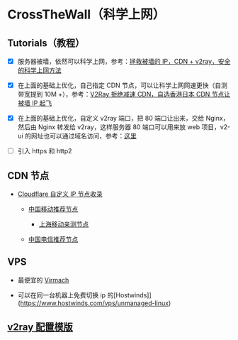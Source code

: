 # CrossTheWall（科学上网）

## Tutorials（教程）

- [x] 服务器被墙，依然可以科学上网，参考：[拯救被墙的 IP，CDN + v2ray，安全的科学上网方法](https://blog.sprov.xyz/2019/03/11/cdn-v2ray-safe-proxy/)

- [x] 在上面的基础上优化，自己指定 CDN 节点，可以让科学上网网速更快（自测带宽提到 10M +），参考：[V2Ray 拒绝减速 CDN，自选香港日本 CDN 节点让被墙 IP 起飞](https://www.youtube.com/playlist?list=PLEr-upeZHUno1NzE6XpjlVpTCkfdRZS05)

- [x] 在上面的基础上优化，自定义 v2ray 端口，把 80 端口让出来，交给 Nginx，然后由 Nginx 转发给 v2ray，这样服务器 80 端口可以用来放 web 项目，v2-ui 的网址也可以通过域名访问，参考：[这里](./v2ray/v2ray-nginx.md)

- [ ] 引入 https 和 http2

## CDN 节点

- [Cloudflare 自定义 IP 节点收录](https://ofvps.com/201907510)

  - [中国移动推荐节点](./cloudflareNodes/chinaMobile.txt)

    - [上海移动亲测节点](./cloudflareNodes/chinaMobile-shangHai-tested.txt)

  - [中国电信推荐节点](./cloudflareNodes/chinaTelecom.txt)

## VPS

- 最便宜的 [Virmach](https://billing.virmach.com/cart.php?gid=18)

- 可以在同一台机器上免费切换 ip 的[Hostwinds]](https://www.hostwinds.com/vps/unmanaged-linux)

## [v2ray 配置模版](https://github.com/veekxt/v2ray-template)
